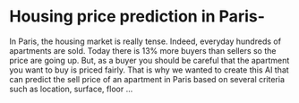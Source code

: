 # Housing price prediction in Paris-
In Paris, the housing market is really tense. Indeed, everyday hundreds of apartments are sold. Today there is 13% more buyers than sellers so the price are going up. But, as a buyer you should be careful that the apartment you want to buy is priced fairly. That is why we wanted to create this AI that can predict the sell price of an apartment in Paris based on several criteria such as location, surface, floor ...

